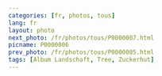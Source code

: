 ```yaml
---
categories: [fr, photos, tous]
lang: fr
layout: photo
next_photo: /fr/photos/tous/P0000007.html
picname: P0000006
prev_photo: /fr/photos/tous/P0000005.html
tags: [Album Landschaft, Tree, Zuckerhut]
---
```

